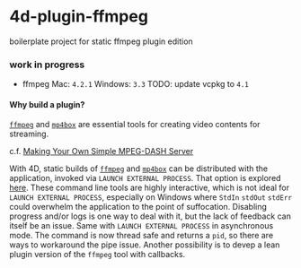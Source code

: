 # 4d-plugin-ffmpeg
boilerplate project for static ffmpeg plugin edition

### **work in progress** 

* ffmpeg Mac: ``4.2.1`` Windows: ``3.3`` TODO: update vcpkg to ``4.1`` 

#### Why build a plugin?

[``ffmpeg``](https://ffmpeg.zeranoe.com/builds/) and [``mp4box``](https://gpac.wp.imt.fr/2015/07/29/gpac-build-mp4box-only-all-platforms/) are essential tools for creating video contents for streaming.

c.f. [Making Your Own Simple MPEG-DASH Server](https://www.instructables.com/id/Making-Your-Own-Simple-DASH-MPEG-Server-Windows-10/)

With 4D, static builds of [``ffmpeg``](https://ffmpeg.zeranoe.com/builds/) and [``mp4box``](https://gpac.wp.imt.fr/2015/07/29/gpac-build-mp4box-only-all-platforms/) can be distributed with the application, invoked via ``LAUNCH EXTERNAL PROCESS``. That option is explored [here](https://github.com/miyako/4d-video-server-example). These command line tools are highly interactive, which is not ideal for ``LAUNCH EXTERNAL PROCESS``, especially on Windows where ``StdIn`` ``stdOut`` ``stdErr``  could overwhelm the application to the point of suffocation. Disabling progress and/or logs is one way to deal with it, but the lack of feedback can itself be an issue. Same with ``LAUNCH EXTERNAL PROCESS`` in asynchronous mode. The command is now thread safe and returns a ``pid``, so there are ways to workaround the pipe issue. Another possibility is to devep a lean plugin version of the ``ffmpeg`` tool with callbacks.
